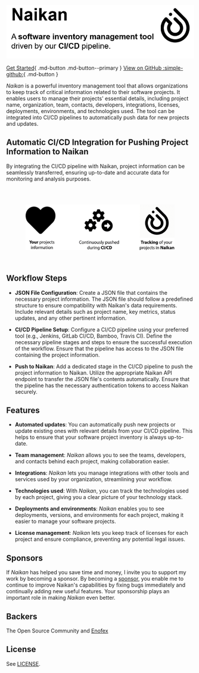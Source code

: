 #

<img src="assets/images/index-header.png" alt="Naikan logo" width="1024"/>

[Get Started](./getting-started/){ .md-button .md-button--primary }
[View on GitHub :simple-github:](https://github.com/enofex/naikan){ .md-button }

*Naikan* is a powerful inventory management tool that allows organizations to keep track of critical
information related to their software projects. It enables users to manage their projects' essential
details, including project name, organization, team, contacts, developers, integrations, licenses,
deployments, environments, and technologies used. The tool can be integrated into CI/CD pipelines to
automatically push data for new projects and updates.

## Automatic CI/CD Integration for Pushing Project Information to Naikan

By integrating the CI/CD pipeline with Naikan, project information can be seamlessly transferred,
ensuring up-to-date and accurate data for
monitoring and analysis purposes.

<p style="margin-top: 60px; margin-bottom: 60px;text-align: center;">
  <img src="assets/images/workflow.png" alt="Workflow" width="400"/>
</p>

## Workflow Steps

* **JSON File Configuration**: Create a JSON file that contains the necessary project information.
  The JSON file should follow a predefined structure to ensure compatibility with Naikan's data
  requirements. Include relevant details such as project name, key metrics, status updates, and any
  other pertinent information.

* **CI/CD Pipeline Setup**: Configure a CI/CD pipeline using your preferred tool (e.g., Jenkins,
  GitLab CI/CD, Bamboo, Travis CI). Define the necessary pipeline stages and steps to ensure the
  successful execution of the workflow.
  Ensure that the pipeline has access to the JSON file containing the project information.

* **Push to Naikan**: Add a dedicated stage in the CI/CD pipeline to push the project information to
  Naikan.
  Utilize the appropriate Naikan API endpoint to transfer the JSON file's contents automatically.
  Ensure that the pipeline has the necessary authentication tokens to access Naikan
  securely.

## Features

* **Automated updates**: You can automatically push new projects or update existing ones with
  relevant details from your CI/CD pipeline. This helps to ensure that your software project
  inventory is always up-to-date.

* **Team management**: *Naikan* allows you to see the teams, developers, and contacts behind each
  project, making collaboration easier.

* **Integrations**: *Naikan* lets you manage integrations with other tools and services used by your
  organization, streamlining your workflow.

* **Technologies used**: With *Naikan*, you can track the technologies used by each project, giving
  you a clear picture of your technology stack.

* **Deployments and environments**: *Naikan* enables you to see deployments, versions, and
  environments for each project, making it easier to manage your software projects.

* **License management**: *Naikan* lets you keep track of licenses for each project and ensure
  compliance, preventing any potential legal issues.

## Sponsors

If *Naikan* has helped you save time and money, I invite you to support my work by becoming a
sponsor.
By becoming a [sponsor](https://github.com/sponsors/mnhock), you enable me to continue to improve
Naikan's capabilities by fixing bugs immediately and continually adding new useful features. Your
sponsorship plays an important role in making *Naikan* even better.

## Backers

The Open Source Community and [Enofex](https://enofex.com) 

## License

See [LICENSE](https://github.com/enofex/naikan/blob/main/LICENSE).